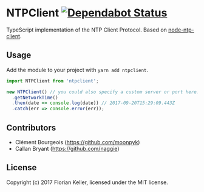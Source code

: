 # NTPClient [![Dependabot Status](https://api.dependabot.com/badges/status?host=github&repo=ffflorian/ntpclient)](https://dependabot.com)

TypeScript implementation of the NTP Client Protocol. Based on [node-ntp-client](https://github.com/moonpyk/node-ntp-client).

## Usage
Add the module to your project with `yarn add ntpclient`.

```ts
import NTPClient from 'ntpclient';

new NTPClient() // you could also specify a custom server or port here.
  .getNetworkTime()
  .then(date => console.log(date)) // 2017-09-20T15:29:09.443Z
  .catch(err => console.error(err));
```

## Contributors
 * Clément Bourgeois (https://github.com/moonpyk)
 * Callan Bryant (https://github.com/naggie)

## License
Copyright (c) 2017 Florian Keller,
licensed under the MIT license.
